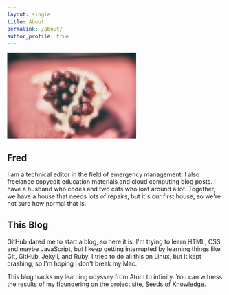 ```yaml
---
layout: single
title: About
permalink: /about/
author_profile: true
---
```


![pom](/assets/img/pom.jpg)

## Fred

I am a technical editor in the field of emergency management. I also freelance copyedit education materials and cloud computing blog posts. I have a husband who codes and two cats who loaf around a lot. Together, we have a house that needs lots of repairs, but it's our first house, so we're not sure how normal that is.

## This Blog

GitHub dared me to start a blog, so here it is. I'm trying to learn HTML, CSS, and maybe JavaScript, but I keep getting interrupted by learning things like Git, GitHub, Jekyll, and Ruby. I tried to do all this on Linux, but it kept crashing, so I'm hoping I don't break my Mac.

This blog tracks my learning odyssey from Atom to infinity. You can witness the results of my floundering on the project site, [Seeds of Knowledge](https://clytemestra.github.io).
